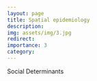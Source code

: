 ```yaml
---
layout: page
title: Spatial epidemiology
description:
img: assets/img/3.jpg
redirect:
importance: 3
category:
---
```


Social Determinants

